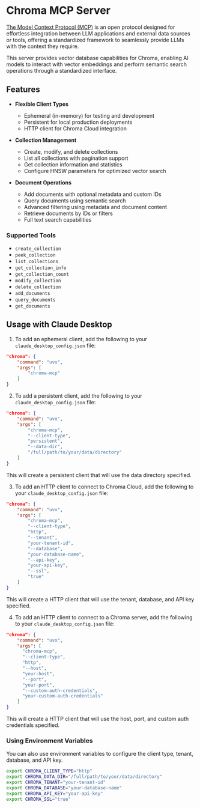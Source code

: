 # Chroma MCP Server

[The Model Context Protocol (MCP)](https://modelcontextprotocol.io/introduction) is an open protocol designed for effortless integration between LLM applications and external data sources or tools, offering a standardized framework to seamlessly provide LLMs with the context they require.

This server provides vector database capabilities for Chroma, enabling AI models to interact with vector embeddings and perform semantic search operations through a standardized interface.

## Features

- **Flexible Client Types**
  - Ephemeral (in-memory) for testing and development
  - Persistent for local production deployments
  - HTTP client for Chroma Cloud integration

- **Collection Management**
  - Create, modify, and delete collections
  - List all collections with pagination support
  - Get collection information and statistics
  - Configure HNSW parameters for optimized vector search

- **Document Operations**
  - Add documents with optional metadata and custom IDs
  - Query documents using semantic search
  - Advanced filtering using metadata and document content
  - Retrieve documents by IDs or filters
  - Full text search capabilities

### Supported Tools

- `create_collection`
- `peek_collection`
- `list_collections`
- `get_collection_info`
- `get_collection_count`
- `modify_collection`
- `delete_collection`
- `add_documents`
- `query_documents`
- `get_documents`

## Usage with Claude Desktop

1. To add an ephemeral client, add the following to your `claude_desktop_config.json` file:

```json
"chroma": {
    "command": "uvx",
    "args": [
        "chroma-mcp"
    ]
}
```

2. To add a persistent client, add the following to your `claude_desktop_config.json` file:

```json
"chroma": {
    "command": "uvx",
    "args": [
        "chroma-mcp",
        "--client-type",
        "persistent",
        "--data-dir",
        "/full/path/to/your/data/directory"
    ]
}
```

This will create a persistent client that will use the data directory specified.

3. To add an HTTP client to connect to Chroma Cloud, add the following to your `claude_desktop_config.json` file:

```json
"chroma": {
    "command": "uvx",
    "args": [
        "chroma-mcp",
        "--client-type",
        "http",
        "--tenant",
        "your-tenant-id",
        "--database",
        "your-database-name",
        "--api-key",
        "your-api-key",
        "--ssl",
        "true"
    ]
}
```

This will create a HTTP client that will use the tenant, database, and API key specified.

4. To add an HTTP client to connect to a Chroma server, add the following to your `claude_desktop_config.json` file:

```json
"chroma": {
    "command": "uvx",
    "args": [
      "chroma-mcp", 
      "--client-type", 
      "http", 
      "--host", 
      "your-host", 
      "--port", 
      "your-port", 
      "--custom-auth-credentials",
      "your-custom-auth-credentials"
    ]
}
```

This will create a HTTP client that will use the host, port, and custom auth credentials specified.
### Using Environment Variables

You can also use environment variables to configure the client type, tenant, database, and API key.

```bash
export CHROMA_CLIENT_TYPE="http"
export CHROMA_DATA_DIR="/full/path/to/your/data/directory"
export CHROMA_TENANT="your-tenant-id"
export CHROMA_DATABASE="your-database-name"
export CHROMA_API_KEY="your-api-key"
export CHROMA_SSL="true"
```

